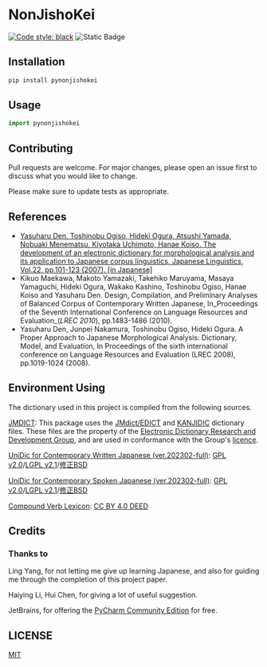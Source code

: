 # NonJishoKei

[![Code style: black](https://img.shields.io/badge/code%20style-black-000000.svg)](https://github.com/psf/black) ![Static Badge](https://img.shields.io/badge/docstring_style-google_notypes-000000)

## Installation

```bash
pip install pynonjishokei
```

## Usage

```python
import pynonjishokei
```

## Contributing

Pull requests are welcome. For major changes, please open an issue first to discuss what you would like to change.

Please make sure to update tests as appropriate.

## References

- [Yasuharu Den, Toshinobu Ogiso, Hideki Ogura, Atsushi Yamada, Nobuaki Menematsu, Kiyotaka Uchimoto, Hanae Koiso. The development of an electronic dictionary for morphological analysis and its application to Japanese corpus linguistics, Japanese Linguistics, Vol.22, pp.101-123 (2007). [in Japanese]](https://doi.org/10.15084/00002185)
- Kikuo Maekawa, Makoto Yamazaki, Takehiko Maruyama, Masaya Yamaguchi, Hideki Ogura, Wakako Kashino, Toshinobu Ogiso,
  Hanae Koiso and Yasuharu Den. Design, Compilation, and Preliminary Analyses of Balanced Corpus of Contemporary Written
  Japanese, In_Proceedings of the Seventh International Conference on Language Resources and Evaluation_(_LREC 2010_),
  pp.1483-1486 (2010).
- Yasuharu Den, Junpei Nakamura, Toshinobu Ogiso, Hideki Ogura. A Proper Approach to Japanese Morphological Analysis:
  Dictionary, Model, and Evaluation, In Proceedings of the sixth international conference on Language Resources and
  Evaluation (LREC 2008), pp.1019-1024 (2008).

## Environment Using

The dictionary used in this project is compiled from the following sources.

[JMDICT](http://jmdict.org/): This package uses the [JMdict/EDICT](https://www.edrdg.org/)
and [KANJIDIC](https://www.edrdg.org/) dictionary files. These files are the property of
the [Electronic Dictionary Research and Development Group](https://www.edrdg.org/), and are used in conformance with the
Group's [licence](https://www.edrdg.org/edrdg/licence.html).

[UniDic for Contemporary Written Japanese (ver.202302-full)](https://clrd.ninjal.ac.jp/unidic_archive/2302/unidic-cwj-202302.zip): [GPL v2.0](https://clrd.ninjal.ac.jp/unidic/copying/GPL)/[LGPL v2.1](https://clrd.ninjal.ac.jp/unidic/copying/LGPL)/[修正BSD](https://clrd.ninjal.ac.jp/unidic/copying/BSD)

[UniDic for Contemporary Spoken Japanese (ver.202302-full)](https://clrd.ninjal.ac.jp/unidic_archive/2302/unidic-csj-202302.zip): [GPL v2.0](https://clrd.ninjal.ac.jp/unidic/copying/GPL)/[LGPL v2.1](https://clrd.ninjal.ac.jp/unidic/copying/LGPL)/[修正BSD](https://clrd.ninjal.ac.jp/unidic/copying/BSD)

[Compound Verb Lexicon](https://vvlexicon.ninjal.ac.jp/): [CC BY 4.0 DEED](https://creativecommons.org/licenses/by/4.0/deed.en)

## Credits

### Thanks to

Ling Yang, for not letting me give up learning Japanese, and also for guiding me through the completion of this project
paper.

Haiying Li, Hui Chen, for giving a lot of useful suggestion.

JetBrains, for offering the [PyCharm Community Edition](https://www.jetbrains.com/pycharm) for free.

## LICENSE

[MIT](LICENSE)

